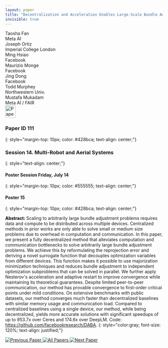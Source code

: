 ```yaml
---
layout: paper
title: "Decentralization and Acceleration Enables Large-Scale Bundle Adjustment"
invisible: true
---
```

<div class="paper-authors">
<div class="paper-author-box">
    <div class="paper-author-name">Taosha Fan</div>
    <div class="paper-author-uni">Meta AI</div>
</div>
<div class="paper-author-box">
    <div class="paper-author-name">Joseph Ortiz</div>
    <div class="paper-author-uni">Imperial College London</div>
</div>
<div class="paper-author-box">
    <div class="paper-author-name">Ming Hsiao</div>
    <div class="paper-author-uni">Facebook</div>
</div>
<div class="paper-author-box">
    <div class="paper-author-name">Maurizio Monge</div>
    <div class="paper-author-uni">Facebook</div>
</div>
<div class="paper-author-box">
    <div class="paper-author-name">Jing Dong</div>
    <div class="paper-author-uni">Facebook</div>
</div>
<div class="paper-author-box">
    <div class="paper-author-name">Todd Murphey</div>
    <div class="paper-author-uni">Northwestern Univ.</div>
</div>
<div class="paper-author-box">
    <div class="paper-author-name">Mustafa Mukadam</div>
    <div class="paper-author-uni">Meta AI / FAIR</div>
</div>

</div><div class="paper-pdf">
<div> <a href="http://www.roboticsproceedings.org/rss19/p111.pdf"><img src="{{ site.baseurl }}/images/paper_link.png" alt="Paper Website" width = "33"  height = "40"/></a> </div>
</div>

### Paper ID 111
{: style="margin-top: 10px; color: #428bca; text-align: center;"}

### Session 14. Multi-Robot and Aerial Systems
{: style="text-align: center;"}

#### Poster Session Friday, July 14
{: style="margin-top: 10px; color: #555555; text-align: center;"}

#### Poster 15
{: style="margin-top: 10px; color: #428bca; text-align: center;"}

<b style="color: black;">Abstract: </b>Scaling to arbitrarily large bundle adjustment problems requires data and compute to be distributed across multiple devices. Centralized methods in prior works are only able to solve small or medium size problems due to overhead in computation and communication. In this paper, we present a fully decentralized method that alleviates computation and communication bottlenecks to solve arbitrarily large bundle adjustment problems. We achieve this by reformulating the reprojection error and deriving a novel surrogate function that decouples optimization variables from different devices. This function makes it possible to use majorization minimization techniques and reduces bundle adjustment to independent optimization subproblems that can be solved in parallel. We further apply Nesterov's acceleration and adaptive restart to improve convergence while maintaining its theoretical guarantees. Despite limited peer-to-peer communication, our method has provable convergence to first-order critical points under mild conditions. On extensive benchmarks with public datasets, our method converges much faster than decentralized baselines with similar memory usage and communication load. Compared to centralized baselines using a single device, our method, while being decentralized, yields more accurate solutions with significant speedups of up to 953.7x over Ceres and 174.6x over DeepLM. Code: https://github.com/facebookresearch/DABA.
{: style="color:gray; font-size: 120%; text-align: justified;"}


<div class="paper-menu">
<a href="{{ site.baseurl }}/program/papers/110/"> <img src="{{ site.baseurl }}/images/previous_paper_icon.png" alt="Previous Paper" title="Previous Paper"/> </a>
<a href="{{ site.baseurl }}/program/papers"><img src="{{ site.baseurl }}/images/overview_icon.png" alt="All Papers" title="All Papers"/> </a>
<a href="{{ site.baseurl }}/program/papers/112/"> <img src="{{ site.baseurl }}/images/next_paper_icon.png" alt="Next Paper" title="Next Paper"/> </a>

</div>

